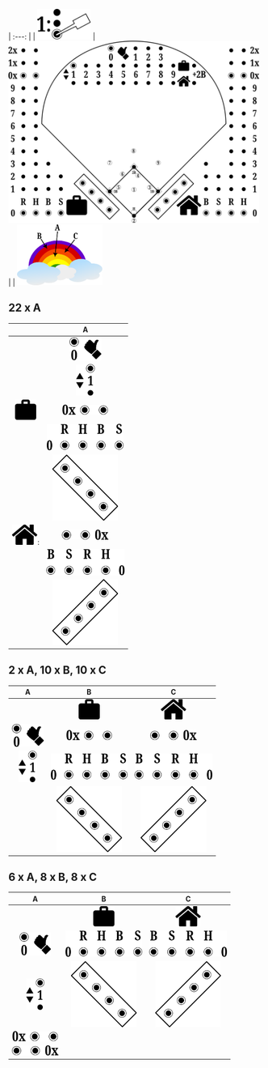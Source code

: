
| :---: |
| <img src="step-1.png" height="60px"/>
| <img src="board.png" height="360px"/> |
| <img src="colours.png" height="120px"/>

## 22 x A

| |A|
| :---: | :---: |
| | <img src="out0.png" height="45px"/> |
| | <img src="it1.png" height="62px"/> |
| <img src="visitors-icon.png" height="40px"/> | <img src="v-0x.png" height="20px"/>
| | <img src="v-RHBS0.png" height="52px"/>
| | <img src="v-dugout.png" height="130px"/>
| <img src="home-icon.png" height="40px"/>: | <img src="h-0x.png" height="20px"/>
| | <img src="h-BSRH0.png" height="52px"/>
| | <img src="h-dugout.png" height="130px"/>

## 2 x A, 10 x B, 10 x C

|A|B|C|
| :---: | :---: | :---:
| | <img src="visitors-icon.png" height="40px"/> | <img src="home-icon.png" height="40px"/>
| <img src="out0.png" height="45px"/> | <img src="v-0x.png" height="20px"/> | <img src="h-0x.png" height="20px"/>
| <img src="it1.png" height="62px"/> | <img src="v-RHBS0.png" height="52px"/> | <img src="h-BSRH0.png" height="52px"/>
| | <img src="v-dugout.png" height="130px"/> | <img src="h-dugout.png" height="130px"/>


## 6 x A, 8 x B, 8 x C

|A|B|C|
| :---: | :---: | :---:
| | <img src="visitors-icon.png" height="40px"/> | <img src="home-icon.png" height="40px"/>
| <img src="out0.png" height="45px"/> |  <img src="v-RHBS0.png" height="52px"/> | <img src="h-BSRH0.png" height="52px"/>
| <img src="it1.png" height="62px"/> | <img src="v-dugout.png" height="130px"/> | <img src="h-dugout.png" height="130px"/>
| <img src="v-0x.png" height="20px"/> | | | 
| <img src="h-0x.png" height="20px"/> | | |
